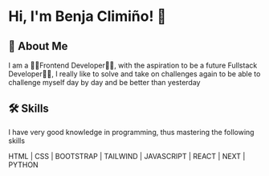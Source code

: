 # Hi, I'm Benja Climiño! 👋


## 🚀 About Me
I am a 👨‍💻Frontend Developer👨‍💻, with the aspiration to be a future Fullstack Developer👨‍💻, I really like to solve and take on challenges again to be able to challenge myself day by day and be better than yesterday


## 🛠 Skills
I have very good knowledge in programming, thus mastering the following skills

HTML | CSS | BOOTSTRAP | TAILWIND | JAVASCRIPT | REACT | NEXT | PYTHON

